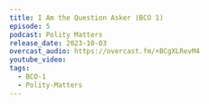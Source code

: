 ```yaml
---
title: I Am the Question Asker (BCO 1)
episode: 5
podcast: Polity Matters
release_date: 2023-10-03
overcast_audio: https://overcast.fm/+BCgXLRevM4
youtube_video: 
tags:
  - BCO-1
  - Polity-Matters
---
```

